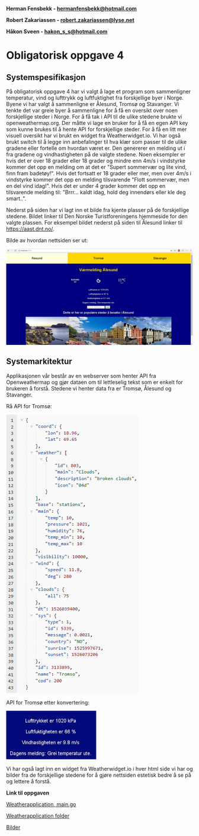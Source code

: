 **Herman Fensbekk - hermanfensbekk@hotmail.com**

**Robert Zakariassen - robert.zakariassen@lyse.net**

**Håkon Sveen - hakon_s_s@hotmail.com**

# Obligatorisk oppgave 4 #


## Systemspesifikasjon ##

På obligatorisk oppgave 4 har vi valgt å lage et program som sammenligner temperatur, vind og lufttrykk og luftfuktighet fra forskjellige byer i Norge.
Byene vi har valgt å sammenligne er Ålesund, Tromsø og Stavanger. Vi tenkte det var greie byer å sammenligne for å få en oversikt over noen forskjellige steder i Norge. For å få tak i API til de ulike stedene brukte vi openweathermap.org. Der måtte vi lage en bruker for å få en egen API key som kunne brukes til å hente API for forskjellige steder. For å få en litt mer visuell oversikt har vi brukt en widget fra Weatherwidget.io. Vi har også brukt switch til å legge inn anbefalinger til hva klær som passer til de ulike gradene eller fortelle om hvordan været er. Den genererer en melding ut i fra gradene og vindhastigheten på de valgte stedene. Noen eksempler er hvis det er over 18 grader eller 18 grader og mindre enn 4m/s i vindstyrke kommer det opp en melding om at det er "Supert sommervær og lite vind, finn fram badetøy!". Hvis det fortsatt er 18 grader eller mer, men over 4m/s i vindstyrke kommer det opp en melding tilsvarende "Flott sommervær, men en del vind idag!". Hvis det er under 4 grader kommer det opp en tilsvarende melding til: "Brrr... kaldt idag, hold deg innendørs eller kle  deg smart..".

Nederst på siden har vi lagt inn et bilde fra kjente plasser på de forskjellige stedene. Bildet linker til Den Norske Turistforeningens hjemmeside for den valgte plassen. For eksempel bildet nederst på siden til Ålesund linker til https://aast.dnt.no/.

Bilde av hvordan nettsiden ser ut:

![Alt text](https://github.com/Robertz25/IT-med-gutta/blob/master/Oblig4/Bilder/Alesund.jpg)

## Systemarkitektur ##

Applikasjonen vår består av en webserver som henter API fra Openweathermap og gjør dataen om til lettleselig tekst som er enkelt for brukeren å forstå. Stedene vi henter data fra er Tromsø, Ålesund og Stavanger.

Rå API for Tromsø:

![Alt text](https://github.com/Robertz25/IT-med-gutta/blob/master/Oblig4/Bilder/jsonApiTromso.png?raw=true)

API for Tromsø etter konvertering:

![Alt text](https://github.com/Robertz25/IT-med-gutta/blob/master/Oblig4/Bilder/Skjermbilde%202018-05-11%20kl.%2018.01.35.png?raw=true)

Vi har også lagt inn  en widget fra Weatherwidget.io i hver html side vi har og bilder fra de forskjellige stedene for å gjøre nettsiden estetisk bedre å se på og lettere å forstå.

**Link til oppgaven**

[Weatherapplication, main.go](https://github.com/Robertz25/IT-med-gutta/blob/master/Oblig4/Weatherapplication/main.go)

[Weatherapplication folder](https://github.com/Robertz25/IT-med-gutta/tree/master/Oblig4/Weatherapplication)

[Bilder](https://github.com/Robertz25/IT-med-gutta/tree/master/Oblig4/Bilder)

